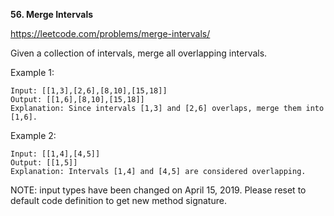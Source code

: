 **56. Merge Intervals**

https://leetcode.com/problems/merge-intervals/

Given a collection of intervals, merge all overlapping intervals.

Example 1:

    Input: [[1,3],[2,6],[8,10],[15,18]]
    Output: [[1,6],[8,10],[15,18]]
    Explanation: Since intervals [1,3] and [2,6] overlaps, merge them into [1,6].
Example 2:

    Input: [[1,4],[4,5]]
    Output: [[1,5]]
    Explanation: Intervals [1,4] and [4,5] are considered overlapping.
NOTE: input types have been changed on April 15, 2019. Please reset to default code definition to get new method signature.